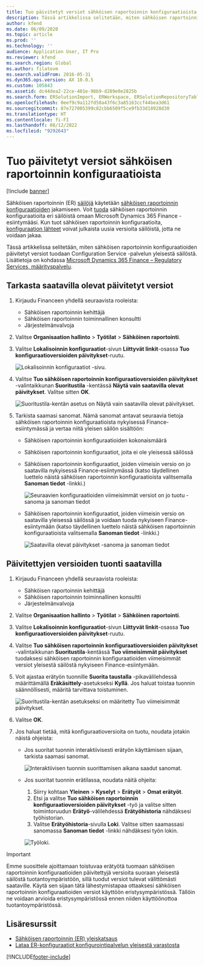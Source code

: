 ```yaml
---
title: Tuo päivitetyt versiot sähköisen raportoinnin konfiguraatioista
description: Tässä artikkelissa selitetään, miten sähköisen raportoinnin (ER) konfiguraatioiden päivitetyt versiot tuodaan Configuration Service -palvelun yleisestä säilöstä.
author: kfend
ms.date: 06/09/2020
ms.topic: article
ms.prod: ''
ms.technology: ''
audience: Application User, IT Pro
ms.reviewer: kfend
ms.search.region: Global
ms.author: filatovm
ms.search.validFrom: 2016-05-31
ms.dyn365.ops.version: AX 10.0.5
ms.custom: 105843
ms.assetid: dc44dea2-22ce-401e-98b9-d289e0e2825b
ms.search.form: ERSolutionImport, ERWorkspace, ERSolutionRepositoryTable
ms.openlocfilehash: 0eef9c9a112fd58a43f6c3a85163ccf44bea3d61
ms.sourcegitcommit: 87e727005399c82cbb6509f5ce9fb33d18928d30
ms.translationtype: HT
ms.contentlocale: fi-FI
ms.lasthandoff: 08/12/2022
ms.locfileid: "9292643"
---
```

# <a name="import-updated-versions-of-er-configurations"></a>Tuo päivitetyt versiot sähköisen raportoinnin konfiguraatioista

[!include [banner](../includes/banner.md)]

Sähköisen raportoinnin (ER) [säilöjä](general-electronic-reporting.md#Repository) käytetään [sähköisen raportoinnin konfiguraatioiden](general-electronic-reporting.md#Configuration) jakamiseen. Voit [tuoda](download-electronic-reporting-configuration-lcs.md) sähköisen raportoinnin konfiguraatioita eri säilöistä omaan Microsoft Dynamics 365 Finance -esiintymääsi. Kun tuot sähköisen raportoinnin konfiguraatioita, [konfiguraation lähteet](general-electronic-reporting.md#Provider) voivat julkaista uusia versioita säilöistä, jotta ne voidaan jakaa.

Tässä artikkelissa selitetään, miten sähköisen raportoinnin konfiguraatioiden päivitetyt versiot tuodaan Configuration Service -palvelun yleisestä säilöstä. Lisätietoja on kohdassa [Microsoft Dynamics 365 Finance – Regulatory Services, määrityspalvelu](/business-applications-release-notes/october18/dynamics365-finance-operations/regulatory-service-configuration).

## <a name="review-the-available-updated-versions"></a>Tarkasta saatavilla olevat päivitetyt versiot

1. Kirjaudu Financeen yhdellä seuraavista rooleista:

    - Sähköisen raportoinnin kehittäjä
    - Sähköisen raportoinnin toiminnallinen konsultti
    - Järjestelmänvalvoja

2. Valitse **Organisaation hallinto** \> **Työtilat** \> **Sähköinen raportointi**.
3. Valitse **Lokalisoinnin konfiguraatiot**-sivun **Liittyvät linkit**-osassa **Tuo konfiguraatioversioiden päivitykset**-ruutu.

    ![Lokalisoinnin konfiguraatiot -sivu.](./media/er-download-updated-versions-global-repo1.png)

4. Valitse **Tuo sähköisen raportoinnin konfiguraatioversioiden päivitykset** -valintaikkunan **Suoritustila** -kentässä **Näytä vain saatavilla olevat päivitykset**. Valitse sitten **OK**. 

    ![Suoritustila-kentän asetus on Näytä vain saatavilla olevat päivitykset.](./media/er-download-updated-versions-global-repo2.png)

5. Tarkista saamasi sanomat. Nämä sanomat antavat seuraavia tietoja sähköisen raportoinnin konfiguraatioista nykyisessä Finance-esiintymässä ja vertaa niitä yleisen säilön sisältöön:

    - Sähköisen raportoinnin konfiguraatioiden kokonaismäärä
    - Sähköisen raportoinnin konfiguraatiot, joita ei ole yleisessä säilössä
    - Sähköisen raportoinnin konfiguraatiot, joiden viimeisin versio on jo saatavilla nykyisessä Finance-esiintymässä (katso täydellinen luettelo näistä sähköisen raportoinnin konfiguraatioista valitsemalla **Sanoman tiedot** -linkki.)

        ![Seuraavien konfiguraatioiden viimeisimmät versiot on jo tuotu -sanoma ja sanoman tiedot](./media/er-download-updated-versions-global-repo3.png)

    - Sähköisen raportoinnin konfiguraatiot, joiden viimeisin versio on saatavilla yleisessä säilössä ja voidaan tuoda nykyiseen Finance-esiintymään (katso täydellinen luettelo näistä sähköisen raportoinnin konfiguraatioista valitsemalla **Sanoman tiedot** -linkki.)

        ![Saatavilla olevat päivitykset -sanoma ja sanoman tiedot](./media/er-download-updated-versions-global-repo4.png)

## <a name="import-available-updated-versions"></a>Päivitettyjen versioiden tuonti saatavilla

1. Kirjaudu Financeen yhdellä seuraavista rooleista:

    - Sähköisen raportoinnin kehittäjä
    - Sähköisen raportoinnin toiminnallinen konsultti
    - Järjestelmänvalvoja

2. Valitse **Organisaation hallinto** \> **Työtilat** \> **Sähköinen raportointi**.
3. Valitse **Lokalisoinnin konfiguraatiot**-sivun **Liittyvät linkit**-osassa **Tuo konfiguraatioversioiden päivitykset**-ruutu.
4. Valitse **Tuo sähköisen raportoinnin konfiguraatioversioiden päivitykset** -valintaikkunan **Suoritustila**-kentässä **Tuo viimeisimmät päivitykset** tuodaksesi sähköisen raportoinnin konfiguraatioiden viimeisimmät versiot yleisestä säilöstä nykyiseen Finance-esiintymään.
5. Voit ajastaa erätyön tuonnille **Suorita taustalla** -pikavälilehdessä määrittämällä **Eräkäsittely**-asetukseksi **Kyllä**. Jos haluat toistaa tuonnin säännöllisesti, määritä tarvittava toistuminen.

    ![Suoritustila-kentän asetukseksi on määritetty Tuo viimeisimmät päivitykset.](./media/er-download-updated-versions-global-repo5.png)

6. Valitse **OK**.
7. Jos haluat tietää, mitä konfiguraatioversioita on tuotu, noudata jotakin näistä ohjeista:

    - Jos suoritat tuonnin interaktiivisesti erätyön käyttämisen sijaan, tarkista saamasi sanomat.

        ![Interaktiivisen tuonnin suorittamisen aikana saadut sanomat.](./media/er-download-updated-versions-global-repo6.png)

    - Jos suoritat tuonnin erätilassa, noudata näitä ohjeita:

        1. Siirry kohtaan **Yleinen** \> **Kyselyt** \> **Erätyöt** \> **Omat erätyöt**.
        2. Etsi ja valitse **Tuo sähköisen raportoinnin konfiguraatioversioiden päivitykset** -työ ja valitse sitten toimintoruudun **Erätyö**-välilehdessä **Erätyöhistoria** nähdäksesi työhistorian.
        3. Valitse **Erätyöhistoria**-sivulla **Loki**. Valitse sitten saamassasi sanomassa **Sanoman tiedot** -linkki nähdäksesi työn lokin.

        ![Työloki.](./media/er-download-updated-versions-global-repo7.png)

> [!IMPORTANT]
> Emme suosittele ajoittamaan toistuvaa erätyötä tuomaan sähköisen raportoinnin konfiguraatioiden päivitettyjä versioita suoraan yleisestä säilöstä tuotantoympäristöön, sillä tuodut versiot tulevat välittömästi saataville. Käytä sen sijaan tätä lähestymistapaa ottaaksesi sähköisen raportoinnin konfiguraatioiden versiot käyttöön eristysympäristössä. Tällöin ne voidaan arvioida eristysympäristössä ennen niiden käyttöönottoa tuotantoympäristössä.

## <a name="additional-resources"></a>Lisäresurssit

- [Sähköisen raportoinnin (ER) yleiskatsaus](general-electronic-reporting.md)
- [Lataa ER-konfiguraatiot konfigurointipalvelun yleisestä varastosta](er-download-configurations-global-repo.md)


[!INCLUDE[footer-include](../../../includes/footer-banner.md)]
